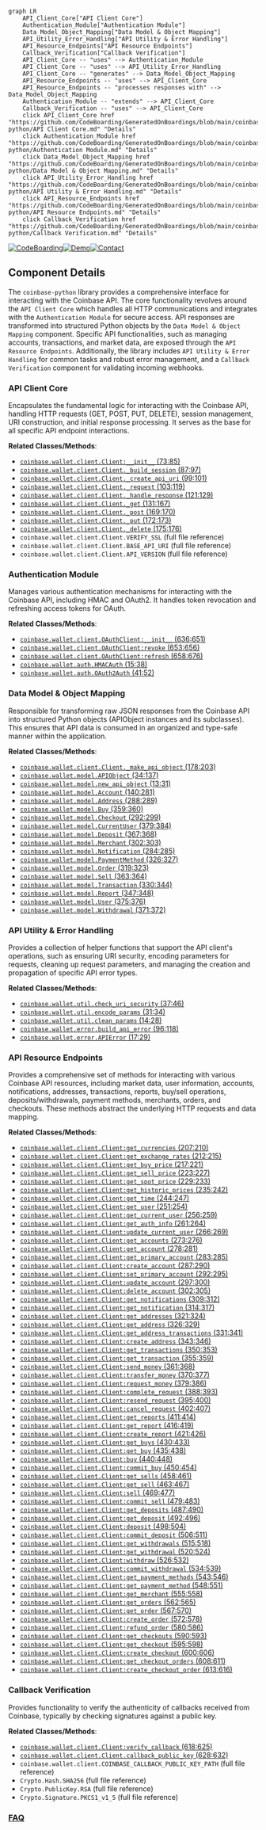 ```mermaid
graph LR
    API_Client_Core["API Client Core"]
    Authentication_Module["Authentication Module"]
    Data_Model_Object_Mapping["Data Model & Object Mapping"]
    API_Utility_Error_Handling["API Utility & Error Handling"]
    API_Resource_Endpoints["API Resource Endpoints"]
    Callback_Verification["Callback Verification"]
    API_Client_Core -- "uses" --> Authentication_Module
    API_Client_Core -- "uses" --> API_Utility_Error_Handling
    API_Client_Core -- "generates" --> Data_Model_Object_Mapping
    API_Resource_Endpoints -- "uses" --> API_Client_Core
    API_Resource_Endpoints -- "processes responses with" --> Data_Model_Object_Mapping
    Authentication_Module -- "extends" --> API_Client_Core
    Callback_Verification -- "uses" --> API_Client_Core
    click API_Client_Core href "https://github.com/CodeBoarding/GeneratedOnBoardings/blob/main/coinbase-python/API Client Core.md" "Details"
    click Authentication_Module href "https://github.com/CodeBoarding/GeneratedOnBoardings/blob/main/coinbase-python/Authentication Module.md" "Details"
    click Data_Model_Object_Mapping href "https://github.com/CodeBoarding/GeneratedOnBoardings/blob/main/coinbase-python/Data Model & Object Mapping.md" "Details"
    click API_Utility_Error_Handling href "https://github.com/CodeBoarding/GeneratedOnBoardings/blob/main/coinbase-python/API Utility & Error Handling.md" "Details"
    click API_Resource_Endpoints href "https://github.com/CodeBoarding/GeneratedOnBoardings/blob/main/coinbase-python/API Resource Endpoints.md" "Details"
    click Callback_Verification href "https://github.com/CodeBoarding/GeneratedOnBoardings/blob/main/coinbase-python/Callback Verification.md" "Details"
```
[![CodeBoarding](https://img.shields.io/badge/Generated%20by-CodeBoarding-9cf?style=flat-square)](https://github.com/CodeBoarding/GeneratedOnBoardings)[![Demo](https://img.shields.io/badge/Try%20our-Demo-blue?style=flat-square)](https://www.codeboarding.org/demo)[![Contact](https://img.shields.io/badge/Contact%20us%20-%20contact@codeboarding.org-lightgrey?style=flat-square)](mailto:contact@codeboarding.org)

## Component Details

The `coinbase-python` library provides a comprehensive interface for interacting with the Coinbase API. The core functionality revolves around the `API Client Core` which handles all HTTP communications and integrates with the `Authentication Module` for secure access. API responses are transformed into structured Python objects by the `Data Model & Object Mapping` component. Specific API functionalities, such as managing accounts, transactions, and market data, are exposed through the `API Resource Endpoints`. Additionally, the library includes `API Utility & Error Handling` for common tasks and robust error management, and a `Callback Verification` component for validating incoming webhooks.

### API Client Core
Encapsulates the fundamental logic for interacting with the Coinbase API, handling HTTP requests (GET, POST, PUT, DELETE), session management, URI construction, and initial response processing. It serves as the base for all specific API endpoint interactions.


**Related Classes/Methods**:

- <a href="https://github.com/coinbase/coinbase-python/blob/master/coinbase/wallet/client.py#L73-L85" target="_blank" rel="noopener noreferrer">`coinbase.wallet.client.Client:__init__` (73:85)</a>
- <a href="https://github.com/coinbase/coinbase-python/blob/master/coinbase/wallet/client.py#L87-L97" target="_blank" rel="noopener noreferrer">`coinbase.wallet.client.Client._build_session` (87:97)</a>
- <a href="https://github.com/coinbase/coinbase-python/blob/master/coinbase/wallet/client.py#L99-L101" target="_blank" rel="noopener noreferrer">`coinbase.wallet.client.Client._create_api_uri` (99:101)</a>
- <a href="https://github.com/coinbase/coinbase-python/blob/master/coinbase/wallet/client.py#L103-L119" target="_blank" rel="noopener noreferrer">`coinbase.wallet.client.Client._request` (103:119)</a>
- <a href="https://github.com/coinbase/coinbase-python/blob/master/coinbase/wallet/client.py#L121-L129" target="_blank" rel="noopener noreferrer">`coinbase.wallet.client.Client._handle_response` (121:129)</a>
- <a href="https://github.com/coinbase/coinbase-python/blob/master/coinbase/wallet/client.py#L131-L167" target="_blank" rel="noopener noreferrer">`coinbase.wallet.client.Client._get` (131:167)</a>
- <a href="https://github.com/coinbase/coinbase-python/blob/master/coinbase/wallet/client.py#L169-L170" target="_blank" rel="noopener noreferrer">`coinbase.wallet.client.Client._post` (169:170)</a>
- <a href="https://github.com/coinbase/coinbase-python/blob/master/coinbase/wallet/client.py#L172-L173" target="_blank" rel="noopener noreferrer">`coinbase.wallet.client.Client._put` (172:173)</a>
- <a href="https://github.com/coinbase/coinbase-python/blob/master/coinbase/wallet/client.py#L175-L176" target="_blank" rel="noopener noreferrer">`coinbase.wallet.client.Client._delete` (175:176)</a>
- `coinbase.wallet.client.Client.VERIFY_SSL` (full file reference)
- `coinbase.wallet.client.Client.BASE_API_URI` (full file reference)
- `coinbase.wallet.client.Client.API_VERSION` (full file reference)


### Authentication Module
Manages various authentication mechanisms for interacting with the Coinbase API, including HMAC and OAuth2. It handles token revocation and refreshing access tokens for OAuth.


**Related Classes/Methods**:

- <a href="https://github.com/coinbase/coinbase-python/blob/master/coinbase/wallet/client.py#L636-L651" target="_blank" rel="noopener noreferrer">`coinbase.wallet.client.OAuthClient:__init__` (636:651)</a>
- <a href="https://github.com/coinbase/coinbase-python/blob/master/coinbase/wallet/client.py#L653-L656" target="_blank" rel="noopener noreferrer">`coinbase.wallet.client.OAuthClient:revoke` (653:656)</a>
- <a href="https://github.com/coinbase/coinbase-python/blob/master/coinbase/wallet/client.py#L658-L676" target="_blank" rel="noopener noreferrer">`coinbase.wallet.client.OAuthClient:refresh` (658:676)</a>
- <a href="https://github.com/coinbase/coinbase-python/blob/master/coinbase/wallet/auth.py#L15-L38" target="_blank" rel="noopener noreferrer">`coinbase.wallet.auth.HMACAuth` (15:38)</a>
- <a href="https://github.com/coinbase/coinbase-python/blob/master/coinbase/wallet/auth.py#L41-L52" target="_blank" rel="noopener noreferrer">`coinbase.wallet.auth.OAuth2Auth` (41:52)</a>


### Data Model & Object Mapping
Responsible for transforming raw JSON responses from the Coinbase API into structured Python objects (APIObject instances and its subclasses). This ensures that API data is consumed in an organized and type-safe manner within the application.


**Related Classes/Methods**:

- <a href="https://github.com/coinbase/coinbase-python/blob/master/coinbase/wallet/client.py#L178-L203" target="_blank" rel="noopener noreferrer">`coinbase.wallet.client.Client._make_api_object` (178:203)</a>
- <a href="https://github.com/coinbase/coinbase-python/blob/master/coinbase/wallet/model.py#L34-L137" target="_blank" rel="noopener noreferrer">`coinbase.wallet.model.APIObject` (34:137)</a>
- <a href="https://github.com/coinbase/coinbase-python/blob/master/coinbase/wallet/model.py#L13-L31" target="_blank" rel="noopener noreferrer">`coinbase.wallet.model.new_api_object` (13:31)</a>
- <a href="https://github.com/coinbase/coinbase-python/blob/master/coinbase/wallet/model.py#L140-L281" target="_blank" rel="noopener noreferrer">`coinbase.wallet.model.Account` (140:281)</a>
- <a href="https://github.com/coinbase/coinbase-python/blob/master/coinbase/wallet/model.py#L288-L289" target="_blank" rel="noopener noreferrer">`coinbase.wallet.model.Address` (288:289)</a>
- <a href="https://github.com/coinbase/coinbase-python/blob/master/coinbase/wallet/model.py#L359-L360" target="_blank" rel="noopener noreferrer">`coinbase.wallet.model.Buy` (359:360)</a>
- <a href="https://github.com/coinbase/coinbase-python/blob/master/coinbase/wallet/model.py#L292-L299" target="_blank" rel="noopener noreferrer">`coinbase.wallet.model.Checkout` (292:299)</a>
- <a href="https://github.com/coinbase/coinbase-python/blob/master/coinbase/wallet/model.py#L379-L384" target="_blank" rel="noopener noreferrer">`coinbase.wallet.model.CurrentUser` (379:384)</a>
- <a href="https://github.com/coinbase/coinbase-python/blob/master/coinbase/wallet/model.py#L367-L368" target="_blank" rel="noopener noreferrer">`coinbase.wallet.model.Deposit` (367:368)</a>
- <a href="https://github.com/coinbase/coinbase-python/blob/master/coinbase/wallet/model.py#L302-L303" target="_blank" rel="noopener noreferrer">`coinbase.wallet.model.Merchant` (302:303)</a>
- <a href="https://github.com/coinbase/coinbase-python/blob/master/coinbase/wallet/model.py#L284-L285" target="_blank" rel="noopener noreferrer">`coinbase.wallet.model.Notification` (284:285)</a>
- <a href="https://github.com/coinbase/coinbase-python/blob/master/coinbase/wallet/model.py#L326-L327" target="_blank" rel="noopener noreferrer">`coinbase.wallet.model.PaymentMethod` (326:327)</a>
- <a href="https://github.com/coinbase/coinbase-python/blob/master/coinbase/wallet/model.py#L319-L323" target="_blank" rel="noopener noreferrer">`coinbase.wallet.model.Order` (319:323)</a>
- <a href="https://github.com/coinbase/coinbase-python/blob/master/coinbase/wallet/model.py#L363-L364" target="_blank" rel="noopener noreferrer">`coinbase.wallet.model.Sell` (363:364)</a>
- <a href="https://github.com/coinbase/coinbase-python/blob/master/coinbase/wallet/model.py#L330-L344" target="_blank" rel="noopener noreferrer">`coinbase.wallet.model.Transaction` (330:344)</a>
- <a href="https://github.com/coinbase/coinbase-python/blob/master/coinbase/wallet/model.py#L347-L348" target="_blank" rel="noopener noreferrer">`coinbase.wallet.model.Report` (347:348)</a>
- <a href="https://github.com/coinbase/coinbase-python/blob/master/coinbase/wallet/model.py#L375-L376" target="_blank" rel="noopener noreferrer">`coinbase.wallet.model.User` (375:376)</a>
- <a href="https://github.com/coinbase/coinbase-python/blob/master/coinbase/wallet/model.py#L371-L372" target="_blank" rel="noopener noreferrer">`coinbase.wallet.model.Withdrawal` (371:372)</a>


### API Utility & Error Handling
Provides a collection of helper functions that support the API client's operations, such as ensuring URI security, encoding parameters for requests, cleaning up request parameters, and managing the creation and propagation of specific API error types.


**Related Classes/Methods**:

- <a href="https://github.com/coinbase/coinbase-python/blob/master/coinbase/wallet/util.py#L37-L46" target="_blank" rel="noopener noreferrer">`coinbase.wallet.util.check_uri_security` (37:46)</a>
- <a href="https://github.com/coinbase/coinbase-python/blob/master/coinbase/wallet/util.py#L31-L34" target="_blank" rel="noopener noreferrer">`coinbase.wallet.util.encode_params` (31:34)</a>
- <a href="https://github.com/coinbase/coinbase-python/blob/master/coinbase/wallet/util.py#L14-L28" target="_blank" rel="noopener noreferrer">`coinbase.wallet.util.clean_params` (14:28)</a>
- <a href="https://github.com/coinbase/coinbase-python/blob/master/coinbase/wallet/error.py#L96-L118" target="_blank" rel="noopener noreferrer">`coinbase.wallet.error.build_api_error` (96:118)</a>
- <a href="https://github.com/coinbase/coinbase-python/blob/master/coinbase/wallet/error.py#L17-L29" target="_blank" rel="noopener noreferrer">`coinbase.wallet.error.APIError` (17:29)</a>


### API Resource Endpoints
Provides a comprehensive set of methods for interacting with various Coinbase API resources, including market data, user information, accounts, notifications, addresses, transactions, reports, buy/sell operations, deposits/withdrawals, payment methods, merchants, orders, and checkouts. These methods abstract the underlying HTTP requests and data mapping.


**Related Classes/Methods**:

- <a href="https://github.com/coinbase/coinbase-python/blob/master/coinbase/wallet/client.py#L207-L210" target="_blank" rel="noopener noreferrer">`coinbase.wallet.client.Client:get_currencies` (207:210)</a>
- <a href="https://github.com/coinbase/coinbase-python/blob/master/coinbase/wallet/client.py#L212-L215" target="_blank" rel="noopener noreferrer">`coinbase.wallet.client.Client:get_exchange_rates` (212:215)</a>
- <a href="https://github.com/coinbase/coinbase-python/blob/master/coinbase/wallet/client.py#L217-L221" target="_blank" rel="noopener noreferrer">`coinbase.wallet.client.Client:get_buy_price` (217:221)</a>
- <a href="https://github.com/coinbase/coinbase-python/blob/master/coinbase/wallet/client.py#L223-L227" target="_blank" rel="noopener noreferrer">`coinbase.wallet.client.Client:get_sell_price` (223:227)</a>
- <a href="https://github.com/coinbase/coinbase-python/blob/master/coinbase/wallet/client.py#L229-L233" target="_blank" rel="noopener noreferrer">`coinbase.wallet.client.Client:get_spot_price` (229:233)</a>
- <a href="https://github.com/coinbase/coinbase-python/blob/master/coinbase/wallet/client.py#L235-L242" target="_blank" rel="noopener noreferrer">`coinbase.wallet.client.Client:get_historic_prices` (235:242)</a>
- <a href="https://github.com/coinbase/coinbase-python/blob/master/coinbase/wallet/client.py#L244-L247" target="_blank" rel="noopener noreferrer">`coinbase.wallet.client.Client:get_time` (244:247)</a>
- <a href="https://github.com/coinbase/coinbase-python/blob/master/coinbase/wallet/client.py#L251-L254" target="_blank" rel="noopener noreferrer">`coinbase.wallet.client.Client:get_user` (251:254)</a>
- <a href="https://github.com/coinbase/coinbase-python/blob/master/coinbase/wallet/client.py#L256-L259" target="_blank" rel="noopener noreferrer">`coinbase.wallet.client.Client:get_current_user` (256:259)</a>
- <a href="https://github.com/coinbase/coinbase-python/blob/master/coinbase/wallet/client.py#L261-L264" target="_blank" rel="noopener noreferrer">`coinbase.wallet.client.Client:get_auth_info` (261:264)</a>
- <a href="https://github.com/coinbase/coinbase-python/blob/master/coinbase/wallet/client.py#L266-L269" target="_blank" rel="noopener noreferrer">`coinbase.wallet.client.Client:update_current_user` (266:269)</a>
- <a href="https://github.com/coinbase/coinbase-python/blob/master/coinbase/wallet/client.py#L273-L276" target="_blank" rel="noopener noreferrer">`coinbase.wallet.client.Client:get_accounts` (273:276)</a>
- <a href="https://github.com/coinbase/coinbase-python/blob/master/coinbase/wallet/client.py#L278-L281" target="_blank" rel="noopener noreferrer">`coinbase.wallet.client.Client:get_account` (278:281)</a>
- <a href="https://github.com/coinbase/coinbase-python/blob/master/coinbase/wallet/client.py#L283-L285" target="_blank" rel="noopener noreferrer">`coinbase.wallet.client.Client:get_primary_account` (283:285)</a>
- <a href="https://github.com/coinbase/coinbase-python/blob/master/coinbase/wallet/client.py#L287-L290" target="_blank" rel="noopener noreferrer">`coinbase.wallet.client.Client:create_account` (287:290)</a>
- <a href="https://github.com/coinbase/coinbase-python/blob/master/coinbase/wallet/client.py#L292-L295" target="_blank" rel="noopener noreferrer">`coinbase.wallet.client.Client:set_primary_account` (292:295)</a>
- <a href="https://github.com/coinbase/coinbase-python/blob/master/coinbase/wallet/client.py#L297-L300" target="_blank" rel="noopener noreferrer">`coinbase.wallet.client.Client:update_account` (297:300)</a>
- <a href="https://github.com/coinbase/coinbase-python/blob/master/coinbase/wallet/client.py#L302-L305" target="_blank" rel="noopener noreferrer">`coinbase.wallet.client.Client:delete_account` (302:305)</a>
- <a href="https://github.com/coinbase/coinbase-python/blob/master/coinbase/wallet/client.py#L309-L312" target="_blank" rel="noopener noreferrer">`coinbase.wallet.client.Client:get_notifications` (309:312)</a>
- <a href="https://github.com/coinbase/coinbase-python/blob/master/coinbase/wallet/client.py#L314-L317" target="_blank" rel="noopener noreferrer">`coinbase.wallet.client.Client:get_notification` (314:317)</a>
- <a href="https://github.com/coinbase/coinbase-python/blob/master/coinbase/wallet/client.py#L321-L324" target="_blank" rel="noopener noreferrer">`coinbase.wallet.client.Client:get_addresses` (321:324)</a>
- <a href="https://github.com/coinbase/coinbase-python/blob/master/coinbase/wallet/client.py#L326-L329" target="_blank" rel="noopener noreferrer">`coinbase.wallet.client.Client:get_address` (326:329)</a>
- <a href="https://github.com/coinbase/coinbase-python/blob/master/coinbase/wallet/client.py#L331-L341" target="_blank" rel="noopener noreferrer">`coinbase.wallet.client.Client:get_address_transactions` (331:341)</a>
- <a href="https://github.com/coinbase/coinbase-python/blob/master/coinbase/wallet/client.py#L343-L346" target="_blank" rel="noopener noreferrer">`coinbase.wallet.client.Client:create_address` (343:346)</a>
- <a href="https://github.com/coinbase/coinbase-python/blob/master/coinbase/wallet/client.py#L350-L353" target="_blank" rel="noopener noreferrer">`coinbase.wallet.client.Client:get_transactions` (350:353)</a>
- <a href="https://github.com/coinbase/coinbase-python/blob/master/coinbase/wallet/client.py#L355-L359" target="_blank" rel="noopener noreferrer">`coinbase.wallet.client.Client:get_transaction` (355:359)</a>
- <a href="https://github.com/coinbase/coinbase-python/blob/master/coinbase/wallet/client.py#L361-L368" target="_blank" rel="noopener noreferrer">`coinbase.wallet.client.Client:send_money` (361:368)</a>
- <a href="https://github.com/coinbase/coinbase-python/blob/master/coinbase/wallet/client.py#L370-L377" target="_blank" rel="noopener noreferrer">`coinbase.wallet.client.Client:transfer_money` (370:377)</a>
- <a href="https://github.com/coinbase/coinbase-python/blob/master/coinbase/wallet/client.py#L379-L386" target="_blank" rel="noopener noreferrer">`coinbase.wallet.client.Client:request_money` (379:386)</a>
- <a href="https://github.com/coinbase/coinbase-python/blob/master/coinbase/wallet/client.py#L388-L393" target="_blank" rel="noopener noreferrer">`coinbase.wallet.client.Client:complete_request` (388:393)</a>
- <a href="https://github.com/coinbase/coinbase-python/blob/master/coinbase/wallet/client.py#L395-L400" target="_blank" rel="noopener noreferrer">`coinbase.wallet.client.Client:resend_request` (395:400)</a>
- <a href="https://github.com/coinbase/coinbase-python/blob/master/coinbase/wallet/client.py#L402-L407" target="_blank" rel="noopener noreferrer">`coinbase.wallet.client.Client:cancel_request` (402:407)</a>
- <a href="https://github.com/coinbase/coinbase-python/blob/master/coinbase/wallet/client.py#L411-L414" target="_blank" rel="noopener noreferrer">`coinbase.wallet.client.Client:get_reports` (411:414)</a>
- <a href="https://github.com/coinbase/coinbase-python/blob/master/coinbase/wallet/client.py#L416-L419" target="_blank" rel="noopener noreferrer">`coinbase.wallet.client.Client:get_report` (416:419)</a>
- <a href="https://github.com/coinbase/coinbase-python/blob/master/coinbase/wallet/client.py#L421-L426" target="_blank" rel="noopener noreferrer">`coinbase.wallet.client.Client:create_report` (421:426)</a>
- <a href="https://github.com/coinbase/coinbase-python/blob/master/coinbase/wallet/client.py#L430-L433" target="_blank" rel="noopener noreferrer">`coinbase.wallet.client.Client:get_buys` (430:433)</a>
- <a href="https://github.com/coinbase/coinbase-python/blob/master/coinbase/wallet/client.py#L435-L438" target="_blank" rel="noopener noreferrer">`coinbase.wallet.client.Client:get_buy` (435:438)</a>
- <a href="https://github.com/coinbase/coinbase-python/blob/master/coinbase/wallet/client.py#L440-L448" target="_blank" rel="noopener noreferrer">`coinbase.wallet.client.Client:buy` (440:448)</a>
- <a href="https://github.com/coinbase/coinbase-python/blob/master/coinbase/wallet/client.py#L450-L454" target="_blank" rel="noopener noreferrer">`coinbase.wallet.client.Client:commit_buy` (450:454)</a>
- <a href="https://github.com/coinbase/coinbase-python/blob/master/coinbase/wallet/client.py#L458-L461" target="_blank" rel="noopener noreferrer">`coinbase.wallet.client.Client:get_sells` (458:461)</a>
- <a href="https://github.com/coinbase/coinbase-python/blob/master/coinbase/wallet/client.py#L463-L467" target="_blank" rel="noopener noreferrer">`coinbase.wallet.client.Client:get_sell` (463:467)</a>
- <a href="https://github.com/coinbase/coinbase-python/blob/master/coinbase/wallet/client.py#L469-L477" target="_blank" rel="noopener noreferrer">`coinbase.wallet.client.Client:sell` (469:477)</a>
- <a href="https://github.com/coinbase/coinbase-python/blob/master/coinbase/wallet/client.py#L479-L483" target="_blank" rel="noopener noreferrer">`coinbase.wallet.client.Client:commit_sell` (479:483)</a>
- <a href="https://github.com/coinbase/coinbase-python/blob/master/coinbase/wallet/client.py#L487-L490" target="_blank" rel="noopener noreferrer">`coinbase.wallet.client.Client:get_deposits` (487:490)</a>
- <a href="https://github.com/coinbase/coinbase-python/blob/master/coinbase/wallet/client.py#L492-L496" target="_blank" rel="noopener noreferrer">`coinbase.wallet.client.Client:get_deposit` (492:496)</a>
- <a href="https://github.com/coinbase/coinbase-python/blob/master/coinbase/wallet/client.py#L498-L504" target="_blank" rel="noopener noreferrer">`coinbase.wallet.client.Client:deposit` (498:504)</a>
- <a href="https://github.com/coinbase/coinbase-python/blob/master/coinbase/wallet/client.py#L506-L511" target="_blank" rel="noopener noreferrer">`coinbase.wallet.client.Client:commit_deposit` (506:511)</a>
- <a href="https://github.com/coinbase/coinbase-python/blob/master/coinbase/wallet/client.py#L515-L518" target="_blank" rel="noopener noreferrer">`coinbase.wallet.client.Client:get_withdrawals` (515:518)</a>
- <a href="https://github.com/coinbase/coinbase-python/blob/master/coinbase/wallet/client.py#L520-L524" target="_blank" rel="noopener noreferrer">`coinbase.wallet.client.Client:get_withdrawal` (520:524)</a>
- <a href="https://github.com/coinbase/coinbase-python/blob/master/coinbase/wallet/client.py#L526-L532" target="_blank" rel="noopener noreferrer">`coinbase.wallet.client.Client:withdraw` (526:532)</a>
- <a href="https://github.com/coinbase/coinbase-python/blob/master/coinbase/wallet/client.py#L534-L539" target="_blank" rel="noopener noreferrer">`coinbase.wallet.client.Client:commit_withdrawal` (534:539)</a>
- <a href="https://github.com/coinbase/coinbase-python/blob/master/coinbase/wallet/client.py#L543-L546" target="_blank" rel="noopener noreferrer">`coinbase.wallet.client.Client:get_payment_methods` (543:546)</a>
- <a href="https://github.com/coinbase/coinbase-python/blob/master/coinbase/wallet/client.py#L548-L551" target="_blank" rel="noopener noreferrer">`coinbase.wallet.client.Client:get_payment_method` (548:551)</a>
- <a href="https://github.com/coinbase/coinbase-python/blob/master/coinbase/wallet/client.py#L555-L558" target="_blank" rel="noopener noreferrer">`coinbase.wallet.client.Client:get_merchant` (555:558)</a>
- <a href="https://github.com/coinbase/coinbase-python/blob/master/coinbase/wallet/client.py#L562-L565" target="_blank" rel="noopener noreferrer">`coinbase.wallet.client.Client:get_orders` (562:565)</a>
- <a href="https://github.com/coinbase/coinbase-python/blob/master/coinbase/wallet/client.py#L567-L570" target="_blank" rel="noopener noreferrer">`coinbase.wallet.client.Client:get_order` (567:570)</a>
- <a href="https://github.com/coinbase/coinbase-python/blob/master/coinbase/wallet/client.py#L572-L578" target="_blank" rel="noopener noreferrer">`coinbase.wallet.client.Client:create_order` (572:578)</a>
- <a href="https://github.com/coinbase/coinbase-python/blob/master/coinbase/wallet/client.py#L580-L586" target="_blank" rel="noopener noreferrer">`coinbase.wallet.client.Client:refund_order` (580:586)</a>
- <a href="https://github.com/coinbase/coinbase-python/blob/master/coinbase/wallet/client.py#L590-L593" target="_blank" rel="noopener noreferrer">`coinbase.wallet.client.Client:get_checkouts` (590:593)</a>
- <a href="https://github.com/coinbase/coinbase-python/blob/master/coinbase/wallet/client.py#L595-L598" target="_blank" rel="noopener noreferrer">`coinbase.wallet.client.Client:get_checkout` (595:598)</a>
- <a href="https://github.com/coinbase/coinbase-python/blob/master/coinbase/wallet/client.py#L600-L606" target="_blank" rel="noopener noreferrer">`coinbase.wallet.client.Client:create_checkout` (600:606)</a>
- <a href="https://github.com/coinbase/coinbase-python/blob/master/coinbase/wallet/client.py#L608-L611" target="_blank" rel="noopener noreferrer">`coinbase.wallet.client.Client:get_checkout_orders` (608:611)</a>
- <a href="https://github.com/coinbase/coinbase-python/blob/master/coinbase/wallet/client.py#L613-L616" target="_blank" rel="noopener noreferrer">`coinbase.wallet.client.Client:create_checkout_order` (613:616)</a>


### Callback Verification
Provides functionality to verify the authenticity of callbacks received from Coinbase, typically by checking signatures against a public key.


**Related Classes/Methods**:

- <a href="https://github.com/coinbase/coinbase-python/blob/master/coinbase/wallet/client.py#L618-L625" target="_blank" rel="noopener noreferrer">`coinbase.wallet.client.Client:verify_callback` (618:625)</a>
- <a href="https://github.com/coinbase/coinbase-python/blob/master/coinbase/wallet/client.py#L628-L632" target="_blank" rel="noopener noreferrer">`coinbase.wallet.client.Client.callback_public_key` (628:632)</a>
- `coinbase.wallet.client.COINBASE_CALLBACK_PUBLIC_KEY_PATH` (full file reference)
- `Crypto.Hash.SHA256` (full file reference)
- `Crypto.PublicKey.RSA` (full file reference)
- `Crypto.Signature.PKCS1_v1_5` (full file reference)




### [FAQ](https://github.com/CodeBoarding/GeneratedOnBoardings/tree/main?tab=readme-ov-file#faq)